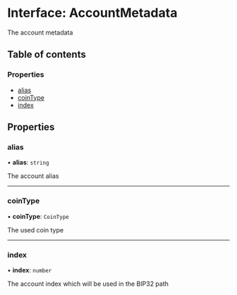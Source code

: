 # Interface: AccountMetadata

The account metadata

## Table of contents

### Properties

- [alias](AccountMetadata.md#alias)
- [coinType](AccountMetadata.md#cointype)
- [index](AccountMetadata.md#index)

## Properties

### alias

• **alias**: `string`

The account alias

___

### coinType

• **coinType**: `CoinType`

The used coin type

___

### index

• **index**: `number`

The account index which will be used in the BIP32 path
